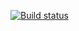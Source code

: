 [![Build status](https://ci.appveyor.com/api/projects/status/1i1otoud5ium7ux2?svg=true)](https://ci.appveyor.com/project/SvetlanaSvetina/patterns)
